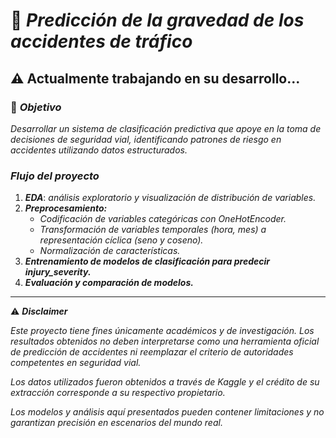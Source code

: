 # 🚦 *Predicción de la gravedad de los accidentes de tráfico*

⚠️ Actualmente trabajando en su desarrollo...
---


### 📌 *Objetivo*

*Desarrollar un sistema de clasificación predictiva que apoye en la toma de decisiones de seguridad vial, identificando patrones de riesgo en accidentes utilizando datos estructurados.*

 ### *Flujo del proyecto*
 
 1. ***EDA***: *análisis exploratorio y visualización de distribución de variables.*
 2. ***Preprocesamiento:***
     - *Codificación de variables categóricas con OneHotEncoder.*
     - *Transformación de variables temporales (hora, mes) a representación cíclica (seno y coseno).*
     - *Normalización de características.*
3. ***Entrenamiento de modelos de clasificación para predecir injury_severity.***
4. ***Evaluación y comparación de modelos.***

---
⚠️ ***Disclaimer***

*Este proyecto tiene fines únicamente académicos y de investigación. Los resultados obtenidos no deben interpretarse como una herramienta oficial de predicción de accidentes ni reemplazar el criterio de autoridades competentes en seguridad vial.*

*Los datos utilizados fueron obtenidos a través de Kaggle y el crédito de su extracción corresponde a su respectivo propietario.*

*Los modelos y análisis aquí presentados pueden contener limitaciones y no garantizan precisión en escenarios del mundo real.*

